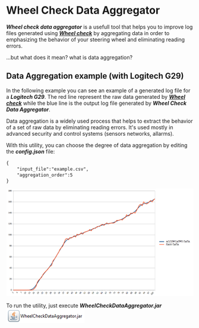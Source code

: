 # Wheel Check Data Aggregator

***Wheel check data aggregator*** is a usefull tool that helps you to improve log files generated using [***Wheel check***](https://www.racedepartment.com/downloads/lut-generator-for-ac.9740/) by aggregating data in order to emphasizing the behavior of your steering wheel and eliminating reading errors.

...but what does it mean? what is data aggregation?

## Data Aggregation example (with Logitech G29)

In the following example you can see an example of a generated log file for a ***Logitech G29***. The red line represent the raw data generated by [***Wheel check***](https://www.racedepartment.com/downloads/lut-generator-for-ac.9740/) while the blue line is the output log file generated by ***Wheel Check Data Aggregator***.

Data aggregation is a widely used process that helps to extract the behavior of a set of raw data by eliminating reading errors. It's used mostly in advanced security and control systems (sensors networks, allarms). 

With this utility, you can choose the degree of data aggregation by editing the ***config.json*** file:
```
{
	"input_file":"example.csv",
	"aggregation_order":5
}
```

![example](G29-GRAPH.png)

To run the utility, just execute ***WheelCheckDataAggregator.jar*** ![icon](icon.png)
